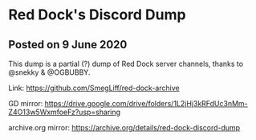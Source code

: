 # Red Dock's Discord Dump

## Posted on 9 June 2020

This dump is a partial (?) dump of Red Dock server channels, thanks to @snekky & @OGBUBBY.

Link: https://github.com/SmegLiff/red-dock-archive

GD mirror: https://drive.google.com/drive/folders/1L2jHj3kRFdUc3nMm-Z4O13w5WxmfoeFz?usp=sharing

archive.org mirror: https://archive.org/details/red-dock-discord-dump
